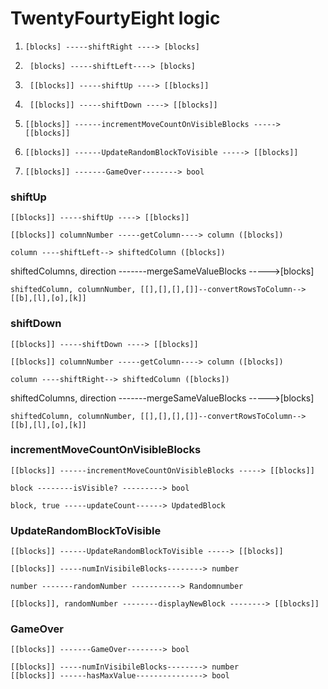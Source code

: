 # TwentyFourtyEight logic
1. ```[blocks] -----shiftRight ----> [blocks]```
2. ``` [blocks] -----shiftLeft----> [blocks]```
3. ``` [[blocks]] -----shiftUp ----> [[blocks]]```
4. ``` [[blocks]] -----shiftDown ----> [[blocks]]```

5. ```[[blocks]] ------incrementMoveCountOnVisibleBlocks -----> [[blocks]]```
6. ```[[blocks]] ------UpdateRandomBlockToVisible -----> [[blocks]]```
7. ```[[blocks]] -------GameOver--------> bool```


 

### shiftUp 
 `[[blocks]] -----shiftUp ----> [[blocks]]`
 
	[[blocks]] columnNumber -----getColumn----> column ([blocks])

	column ----shiftLeft--> shiftedColumn ([blocks])

  shiftedColumns, direction -------mergeSameValueBlocks ----->[blocks]
     
	shiftedColumn, columnNumber, [[],[],[],[]]--convertRowsToColumn--> [[b],[l],[o],[k]]
     

### shiftDown 
 `[[blocks]] -----shiftDown ----> [[blocks]]`
       
	[[blocks]] columnNumber -----getColumn----> column ([blocks])
		
	column ----shiftRight--> shiftedColumn ([blocks])

  shiftedColumns, direction -------mergeSameValueBlocks ----->[blocks]
		
	shiftedColumn, columnNumber, [[],[],[],[]]--convertRowsToColumn--> [[b],[l],[o],[k]]

### incrementMoveCountOnVisibleBlocks 
	[[blocks]] ------incrementMoveCountOnVisibleBlocks -----> [[blocks]]
    
    block --------isVisible? ---------> bool
	
	block, true -----updateCount------> UpdatedBlock

### UpdateRandomBlockToVisible 
`[[blocks]] ------UpdateRandomBlockToVisible -----> [[blocks]]`
    
	[[blocks]] -----numInVisibileBlocks--------> number
    
	number -------randomNumber -----------> Randomnumber
    
	[[blocks]], randomNumber --------displayNewBlock --------> [[blocks]]
    

### GameOver 
`[[blocks]] -------GameOver--------> bool`

	[[blocks]] -----numInVisibileBlocks--------> number
	[[blocks]] ------hasMaxValue---------------> bool